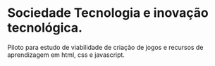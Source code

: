 # Sociedade Tecnologia e inovação tecnológica.

Piloto para estudo de viabilidade de criação de jogos e recursos de aprendizagem em html, css e javascript.